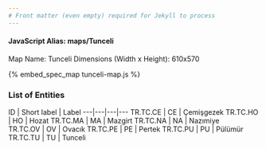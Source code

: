 ```yaml
---
# Front matter (even empty) required for Jekyll to process
---
```


#### JavaScript Alias: maps/Tunceli

Map Name: Tunceli
Dimensions (Width x Height): 610x570



{% embed_spec_map tunceli-map.js %}

### List of Entities

ID | Short label | Label
---|---|---|---
TR.TC.CE | CE | Çemişgezek
TR.TC.HO | HO | Hozat
TR.TC.MA | MA | Mazgirt
TR.TC.NA | NA | Nazımiye		
TR.TC.OV | OV | Ovacık
TR.TC.PE | PE | Pertek
TR.TC.PU | PU | Pülümür
TR.TC.TU | TU | Tunceli